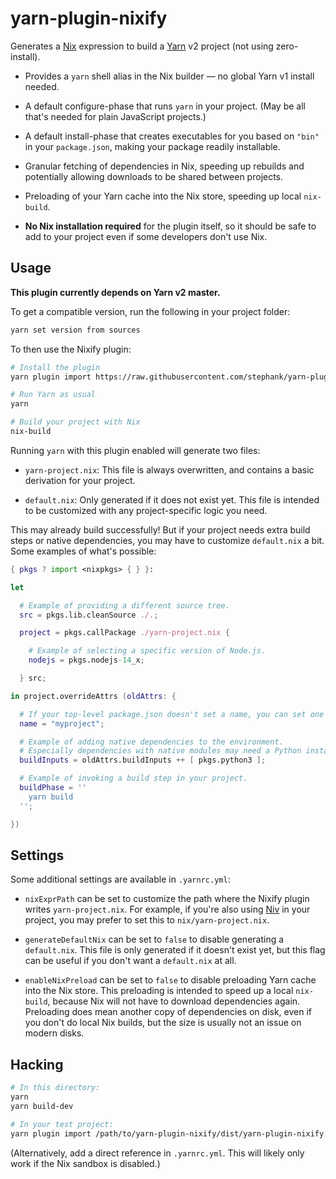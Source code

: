 # yarn-plugin-nixify

Generates a [Nix] expression to build a [Yarn] v2 project (not using
zero-install).

- Provides a `yarn` shell alias in the Nix builder — no global Yarn v1 install
  needed.

- A default configure-phase that runs `yarn` in your project. (May be all
  that's needed for plain JavaScript projects.)

- A default install-phase that creates executables for you based on `"bin"` in
  your `package.json`, making your package readily installable.

- Granular fetching of dependencies in Nix, speeding up rebuilds and
  potentially allowing downloads to be shared between projects.

- Preloading of your Yarn cache into the Nix store, speeding up local
  `nix-build`.

- **No Nix installation required** for the plugin itself, so it should be safe
  to add to your project even if some developers don't use Nix.

[nix]: https://nixos.org
[yarn]: https://yarnpkg.com

## Usage

**This plugin currently depends on Yarn v2 master.**

To get a compatible version, run the following in your project folder:

```sh
yarn set version from sources
```

To then use the Nixify plugin:

```sh
# Install the plugin
yarn plugin import https://raw.githubusercontent.com/stephank/yarn-plugin-nixify/main/dist/yarn-plugin-nixify.js

# Run Yarn as usual
yarn

# Build your project with Nix
nix-build
```

Running `yarn` with this plugin enabled will generate two files:

- `yarn-project.nix`: This file is always overwritten, and contains a basic
  derivation for your project.

- `default.nix`: Only generated if it does not exist yet. This file is intended
  to be customized with any project-specific logic you need.

This may already build successfully! But if your project needs extra build
steps or native dependencies, you may have to customize `default.nix` a bit.
Some examples of what's possible:

```nix
{ pkgs ? import <nixpkgs> { } }:

let

  # Example of providing a different source tree.
  src = pkgs.lib.cleanSource ./.;

  project = pkgs.callPackage ./yarn-project.nix {

    # Example of selecting a specific version of Node.js.
    nodejs = pkgs.nodejs-14_x;

  } src;

in project.overrideAttrs (oldAttrs: {

  # If your top-level package.json doesn't set a name, you can set one here.
  name = "myproject";

  # Example of adding native dependencies to the environment.
  # Especially dependencies with native modules may need a Python installation.
  buildInputs = oldAttrs.buildInputs ++ [ pkgs.python3 ];

  # Example of invoking a build step in your project.
  buildPhase = ''
    yarn build
  '';

})
```

## Settings

Some additional settings are available in `.yarnrc.yml`:

- `nixExprPath` can be set to customize the path where the Nixify plugin writes
  `yarn-project.nix`. For example, if you're also using [Niv] in your project,
  you may prefer to set this to `nix/yarn-project.nix`.

- `generateDefaultNix` can be set to `false` to disable generating a
  `default.nix`. This file is only generated if it doesn't exist yet, but this
  flag can be useful if you don't want a `default.nix` at all.

- `enableNixPreload` can be set to `false` to disable preloading Yarn cache
  into the Nix store. This preloading is intended to speed up a local
  `nix-build`, because Nix will not have to download dependencies again.
  Preloading does mean another copy of dependencies on disk, even if you don't
  do local Nix builds, but the size is usually not an issue on modern disks.

[niv]: https://github.com/nmattia/niv

## Hacking

```sh
# In this directory:
yarn
yarn build-dev

# In your test project:
yarn plugin import /path/to/yarn-plugin-nixify/dist/yarn-plugin-nixify.dev.js
```

(Alternatively, add a direct reference in `.yarnrc.yml`. This will likely only
work if the Nix sandbox is disabled.)
